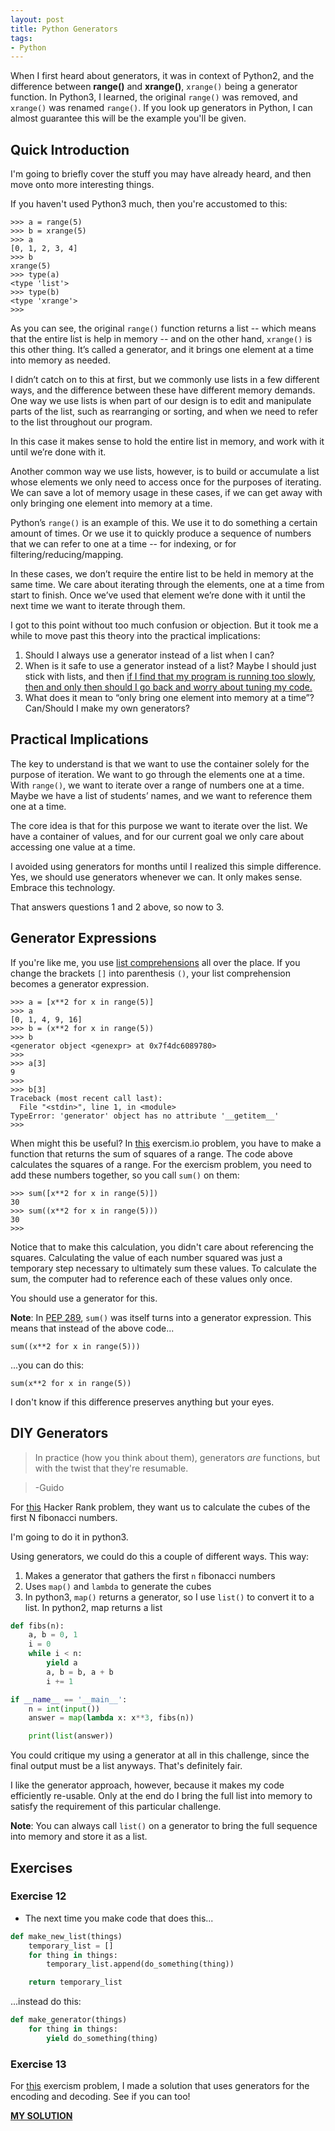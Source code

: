 ```yaml
---
layout: post
title: Python Generators
tags:
- Python
---
```


When I first heard about generators, it was in context of Python2, and the difference between **range()** and **xrange()**, `xrange()` being a generator function. In Python3, I learned, the original `range()` was removed, and `xrange()` was renamed `range()`. If you look up generators in Python, I can almost guarantee this will be the example you'll be given.

Quick Introduction
----

I'm going to briefly cover the stuff you may have already heard, and then move onto more interesting things.

If you haven't used Python3 much, then you're accustomed to this:

```
>>> a = range(5)
>>> b = xrange(5)
>>> a
[0, 1, 2, 3, 4]
>>> b
xrange(5)
>>> type(a)
<type 'list'>
>>> type(b)
<type 'xrange'>
>>>
```

As you can see, the original `range()` function returns a list -- which means that the entire list is help in memory -- and on the other hand, `xrange()` is this other thing. It’s called a generator, and it brings one element at a time into memory as needed.

I didn’t catch on to this at first, but we commonly use lists in a few different ways, and the difference between these have different memory demands. One way we use lists is when part of our design is to edit and manipulate parts of the list, such as rearranging or sorting, and when we need to refer to the list throughout our program.

In this case it makes sense to hold the entire list in memory, and work with it until we’re done with it.

Another common way we use lists, however, is to build or accumulate a list whose elements we only need to access once for the purposes of iterating. We can save a lot of memory usage in these cases, if we can get away with only bringing one element into memory at a time.

Python’s `range()` is an example of this. We use it to do something a certain amount of times. Or we use it to quickly produce a sequence of numbers that we can refer to one at a time -- for indexing, or for filtering/reducing/mapping.

In these cases, we don’t require the entire list to be held in memory at the same time. We care about iterating through the elements, one at a time from start to finish. Once we’ve used that element we’re done with it until the next time we want to iterate through them.

I got to this point without too much confusion or objection. But it took me a while to move past this theory into the practical implications:

1. Should I always use a generator instead of a list when I can?
2. When is it safe to use a generator instead of a list? Maybe I should just stick with lists, and then [if I find that my program is running too slowly, then and only then should I go back and worry about tuning my code.](http://stackoverflow.com/questions/47789/generator-expressions-vs-list-comprehension)
3. What does it mean to “only bring one element into memory at a time”? Can/Should I make my own generators?

Practical Implications
----

The key to understand is that we want to use the container solely for the purpose of iteration. We want to go through the elements one at a time. With `range()`, we want to iterate over a range of numbers one at a time. Maybe we have a list of students’ names, and we want to reference them one at a time.

The core idea is that for this purpose we want to iterate over the list. We have a container of values, and for our current goal we only care about accessing one value at a time.

I avoided using generators for months until I realized this simple difference. Yes, we should use generators whenever we can. It only makes sense. Embrace this technology.

That answers questions 1 and 2 above, so now to 3.

Generator Expressions
----

If you're like me, you use [list comprehensions](http://reeddunkle.github.io/Python-List-Comprehension/) all over the place. If you change the brackets `[]` into parenthesis `()`, your list comprehension becomes a generator expression.


```
>>> a = [x**2 for x in range(5)]
>>> a
[0, 1, 4, 9, 16]
>>> b = (x**2 for x in range(5))
>>> b
<generator object <genexpr> at 0x7f4dc6089780>
>>>
>>> a[3]
9
>>>
>>> b[3]
Traceback (most recent call last):
  File "<stdin>", line 1, in <module>
TypeError: 'generator' object has no attribute '__getitem__'
>>>
```

When might this be useful? In [this](http://exercism.io/exercises/python/difference-of-squares/readme) exercism.io problem, you have to make a function that returns the sum of squares of a range. The code above calculates the squares of a range. For the exercism problem, you need to add these numbers together, so you call `sum()` on them:

```
>>> sum([x**2 for x in range(5)])
30
>>> sum((x**2 for x in range(5)))
30
>>>
```

Notice that to make this calculation, you didn't care about referencing the squares. Calculating the value of each number squared was just a temporary step necessary to ultimately sum these values. To calculate the sum, the computer had to reference each of these values only once.

You should use a generator for this.

**Note**:
In [PEP 289](https://www.python.org/dev/peps/pep-0289/), `sum()` was itself turns into a generator expression. This means that instead of the above code...

```
sum((x**2 for x in range(5)))
```

...you can do this:

```
sum(x**2 for x in range(5))
```

I don't know if this difference preserves anything but your eyes.

DIY Generators
----

> In practice (how you think about them), generators *are* functions, but with the twist that they're resumable.

> -Guido

For [this](https://www.hackerrank.com/challenges/map-and-lambda-expression) Hacker Rank problem, they want us to calculate the cubes of the first N fibonacci numbers.

I'm going to do it in python3.

Using generators, we could do this a couple of different ways. This way:

1. Makes a generator that gathers the first `n` fibonacci numbers
2. Uses `map()` and `lambda` to generate the cubes
3. In python3, `map()` returns a generator, so I use `list()` to convert it to a list. In python2, map returns a list

```python
def fibs(n):
    a, b = 0, 1
    i = 0
    while i < n:
        yield a
        a, b = b, a + b
        i += 1

if __name__ == '__main__':
    n = int(input())
    answer = map(lambda x: x**3, fibs(n))

    print(list(answer))
```

You could critique my using a generator at all in this challenge, since the final output must be a list anyways. That's definitely fair.


I like the generator approach, however, because it makes my code efficiently re-usable. Only at the end do I bring the full list into memory to satisfy the requirement of this particular challenge.

**Note**:
You can always call `list()` on a generator to bring the full sequence into memory and store it as a list.

Exercises
----

### Exercise 12

- The next time you make code that does this...

```python
def make_new_list(things)
    temporary_list = []
    for thing in things:
        temporary_list.append(do_something(thing))

    return temporary_list
```

...instead do this:

```python
def make_generator(things)
    for thing in things:
        yield do_something(thing)
```

### Exercise 13

For [this](http://exercism.io/exercises/python/run-length-encoding/readme) exercism problem, I made a solution that uses generators for the encoding and decoding. See if you can too!

[**MY SOLUTION**](http://exercism.io/submissions/f769de6ff62141eda728e93e45a1df9d)
